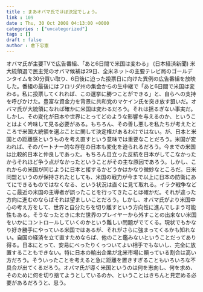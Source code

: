 ```yaml
---
title : まあオバマ氏でほぼ決定でしょう。
link : 109
date : Thu, 30 Oct 2008 04:13:00 +0000
categories : ["uncategorized"]
tags : []
draft : false
author : 倉下忠憲
---
```


オバマ氏が主要TVで広告番組、「あと6日間で米国は変わる」 (日本経済新聞) 米大統領選で民主党のオバマ候補は29日、全米ネットの主要テレビ局のゴールデンタイムを30分買い取り、6日後に迫った投票日に向けた異例の広告番組を放映した。番組の最後にはフロリダ州の集会からの生中継で「あと6日間で米国は変わる。私に投票してくれれば、この選挙に勝つことができる」と、自らへの支持を呼びかけた。豊富な資金力を背景に共和党のマケイン氏を突き放す狙いだ。オバマ氏が大統領になれば確かに米国は変わるだろう。それは揺るぎない事実だ。しかし、その変化が日本や世界にとってどのような影響を与えるのか、ということはよく吟味して見る必要がある。もちろん、その善し悪しを私たちが考えたところで米国大統領を選ぶことに関して決定権があるわけではない。が、日本と米国との距離感というものを考え直すという意味では重要なことだろう。米国が変われば、そのパートナー的な存在の日本も変化を迫られるだろう。今までの米国は比較的日本と仲良しであった。もちろん目立った反抗を日本がしてこなかったからそれほど争う点がなかったということがその主な原因であろう。しかし、これからの米国が同じように日本と接するかどうかはかなり微妙なところだ。日米同盟というのが保持されたとしても、米国の戦力が今まで以上に日本の防衛にあてにできるものではなくなる、という状況は直ぐに見て取れる。イラク戦争などここ最近の米国の主導者が誤ったことを行ってきたことは確かだ。それが違った方向に進むのならばそれは望ましいことだろう。しかし、オバマ氏がより米国中心の考え方をして、世界と自分たちを切り離すという方向性に進んでしまう可能性もある。そうなったときに未だ世界のプレイヤーから外すことの出来ない米国をいかにコントロールしていくのかという難しい問題がでてくる。現状でもかなり好き勝手にやっている米国ではあるが、それがさらに強まってくるかも知れない。自国の経済を立て直すためならば、他のこと鑑みないということだってあり得る。日本にとって、安易にべったりくっついてよい相手でもないし、完全に放置することもできない。特に日本の輸出企業が北米市場に頼っている割合は高い方だろう。そういったことを考えると急に距離を置きすぎることもいろいろな不具合が出てくるだろう。オバマ氏が導く米国というのは何を志向し、何を求め、そのために何を切り捨てようとしているのか、ということはきちんと見定める必要があるだろうと、思う。
